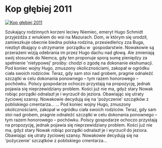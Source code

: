 Kop głębiej 2011 
=============
[![Kop głębiej 2011 ](http://vidos.pl/images/player.gif)](http://vidos.pl/kop-glebiej-2011)

 Szukający rodzinnych korzeni leciwy Niemiec, emeryt Hugo Schmidt przyjeżdża z wnukiem do wsi na Mazurach. Dom, w którym się urodził, zamieszkuje obecnie biedna polska rodzina, przesiedleńcy zza Buga, niezbyt dbający o utrzymanie  porządku w  gospodarstwie. Nowakowie są przerażeni wizją odebrania im przez Hugo dachu nad głową. Ale zmieniają swój stosunek do Niemca, gdy ten proponuje sporą sumę pieniędzy za spełnienie 'nietypowej' prośby: chodzi o zgodę na dokonanie ekshumacji. Pod koniec wojny Hugo, zmuszony okolicznościami, zakopał w ogródku ciała swoich rodziców. Teraz, gdy sam stoi nad grobem, pragnie odnaleźć szczątki w celu dokonania ponownego – tym razem honorowego – pochówku. Polscy gospodarze ochoczo przystają na propozycję, jednak pojawia się nieprzewidziany problem. Kości już nie ma, gdyż stary Nowak robiąc porządki odnalazł je i wyrzucił do jeziora. Obawiając się utraty życiowej szansy. Nowakowie decydują się na 'pożyczenie' szczątków z pobliskiego cmentarza...  ... Pod koniec wojny Hugo, zmuszony okolicznościami, zakopał w ogródku ciała swoich rodziców. Teraz, gdy sam stoi nad grobem, pragnie odnaleźć szczątki w celu dokonania ponownego – tym razem honorowego – pochówku. Polscy gospodarze ochoczo przystają na propozycję, jednak pojawia się nieprzewidziany problem. Kości już nie ma, gdyż stary Nowak robiąc porządki odnalazł je i wyrzucił do jeziora. Obawiając się utraty życiowej szansy. Nowakowie decydują się na 'pożyczenie' szczątków z pobliskiego cmentarza...
